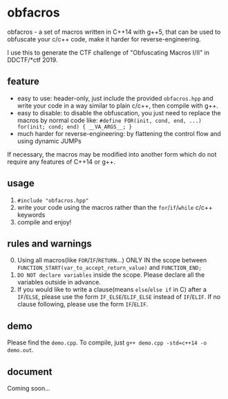 # obfacros

obfacros - a set of macros written in C++14 with g++5, that can be used to obfuscate your c/c++ code, make it harder for reverse-engineering.     

I use this to generate the CTF challenge of "Obfuscating Macros I/II" in DDCTF/*ctf 2019.

## feature

- easy to use: header-only, just include the provided `obfacros.hpp` and write your code in a way similar to plain c/c++, then compile with g++.
- easy to disable: to disable the obfuscation, you just need to replace the macros by normal code like: `#define FOR(init, cond, end, ...) for(init; cond; end) { __VA_ARGS__; }`
- much harder for reverse-engineering: by flattening the control flow and using dynamic JUMPs

If necessary, the macros may be modified into another form which do not require any features of C++14 or g++.

## usage

1. `#include "obfacros.hpp"`
2. write your code using the macros rather than the `for`/`if`/`while` c/c++ keywords
3. compile and enjoy!

## rules and warnings

0. Using all macros(like `FOR`/`IF`/`RETURN`...) ONLY IN the scope between `FUNCTION_START(var_to_accept_return_value)` and `FUNCTION_END;`
1. `DO NOT declare variables` inside the scope. Please declare all the variables outside in advance.
2. If you would like to write a clause(means `else`/`else if` in C) after a `IF`/`ELSE`, please use the form `IF_ELSE`/`ELIF_ELSE` instead of `IF`/`ELIF`. If no clause following, please use the form `IF`/`ELIF`.

## demo

Please find the `demo.cpp`. To compile, just `g++ demo.cpp -std=c++14 -o demo.out`.

## document

Coming soon...